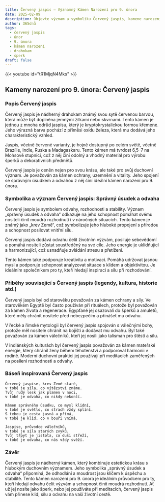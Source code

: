 ```yaml
---
title: Červený jaspis – Významný Kámen Narození pro 9. února
date: 2025-02-09
description: Objevte význam a symboliku Červený jaspis, kamene narození pro 9. února, který symbolizuje Správný úsudek a odvaha. Přečtěte si legendy a inspirující příběhy.
author: 365dnů
tags:
  - červený jaspis
  - únor
  - 9. února
  - kámen narození
  - drahokam
  - šperk
draft: false
---
```


{{< youtube id="tR1MjqN4Mks" >}}


## Kameny narození pro 9. února: Červený jaspis

### Popis Červený jaspis

Červený jaspis je nádherný drahokam známý svou sytě červenou barvou, která může být doplněna jemnými žilkami nebo skvrnami. Tento kámen je jednou z mnoha odrůd jaspisu, který je kryptokrystalickou formou křemene. Jeho výrazná barva pochází z příměsi oxidu železa, která mu dodává jeho charakteristický vzhled.

Jaspis, včetně červené varianty, je hojně dostupný po celém světě, včetně Brazílie, Indie, Ruska a Madagaskaru. Tento kámen má tvrdost 6,5–7 na Mohsově stupnici, což z něj činí odolný a vhodný materiál pro výrobu šperků a dekorativních předmětů.

Červený jaspis je ceněn nejen pro svou krásu, ale také pro svůj duchovní význam. Je považován za kámen ochrany, uzemnění a vitality. Jeho spojení se správným úsudkem a odvahou z něj činí ideální kámen narození pro 9. února.

### Symbolika a význam Červený jaspis: Správný úsudek a odvaha

Červený jaspis je symbolem odvahy, rozhodnosti a stability. Význam „správný úsudek a odvaha“ odkazuje na jeho schopnost pomáhat svému nositeli činit moudrá rozhodnutí i v náročných situacích. Tento kámen je známý jako „krev Země“, což symbolizuje jeho hluboké propojení s přírodou a schopnost posilovat vnitřní sílu.

Červený jaspis dodává odvahu čelit životním výzvám, posiluje sebevědomí a pomáhá nositeli zůstat soustředěný na své cíle. Jeho energie je uklidňující a harmonizující, což usnadňuje zvládání stresu a přetížení.

Tento kámen také podporuje kreativitu a motivaci. Pomáhá udržovat jasnou mysl a podporuje schopnost analyzovat situace s klidem a objektivitou. Je ideálním společníkem pro ty, kteří hledají inspiraci a sílu při rozhodování.

### Příběhy související s Červený jaspis (legendy, kultura, historie atd.)

Červený jaspis byl od starověku považován za kámen ochrany a síly. Ve starověkém Egyptě byl často používán při rituálech, protože byl považován za kámen života a regenerace. Egypťané jej osazovali do šperků a amuletů, které měly chránit nositele před nebezpečím a přinášet mu odvahu.

V řecké a římské mytologii byl červený jaspis spojován s válečnými bohy, protože měl nositele chránit na bojišti a dodávat mu odvahu. Byl také považován za kámen válečníků, kteří jej nosili jako talisman pro štěstí a sílu.

V indiánských kulturách byl červený jaspis považován za kámen mateřské energie, který chránil ženy během těhotenství a podporoval harmonii v rodině. Moderní duchovní praktici jej používají při meditacích zaměřených na posílení rozhodnosti a odvahy.

### Báseň inspirovaná Červený jaspis

```
Červený jaspise, krev Země staré,  
v tobě je síla, co vítězství známe.  
Tvůj rudý lesk jak plamen v noci,  
v tobě je odvaha, co nikdy nekončí.  

Kámen správného úsudku, co mysl klidní,  
v tobě je světlo, co strach vždy splíní.  
S tebou je cesta jasná a přímá,  
v tobě je klid, co v bouři vnímá.  

Jaspise, průvodce válečníků,  
v tobě je síla starých zvyků.  
Tvůj třpyt je jistota, co duši střeží,  
v tobě je odvaha, co nás vždy svěží.  
```

### Závěr

Červený jaspis je nádherný kámen, který kombinuje estetickou krásu s hlubokým duchovním významem. Jeho symbolika „správný úsudek a odvaha“ připomíná, že odhodlání a moudrost jsou klíčem k úspěchu a stabilitě. Tento kámen narození pro 9. února je ideálním průvodcem pro ty, kteří hledají odvahu čelit výzvám a schopnost činit moudrá rozhodnutí. Ať už jej nosíte jako šperk, nebo jej používáte při meditacích, červený jaspis vám přinese klid, sílu a odvahu na vaší životní cestě.